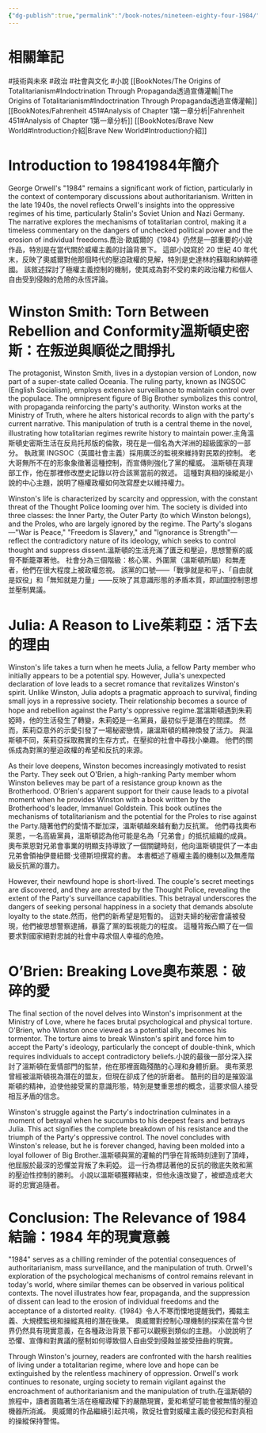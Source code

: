 ```yaml
---
{"dg-publish":true,"permalink":"/book-notes/nineteen-eighty-four-1984/","dgPassFrontmatter":true,"created":"2024-11-24T10:41:52.789+08:00","updated":"2024-11-28T00:57:44.829+08:00"}
---
```


# 相關筆記
#技術與未來 #政治 #社會與文化 #小說 
[[BookNotes/The Origins of Totalitarianism#Indoctrination Through Propaganda透過宣傳灌輸\|The Origins of Totalitarianism#Indoctrination Through Propaganda透過宣傳灌輸]]
[[BookNotes/Fahrenheit 451#Analysis of Chapter 1第一章分析\|Fahrenheit 451#Analysis of Chapter 1第一章分析]]
[[BookNotes/Brave New World#Introduction介紹\|Brave New World#Introduction介紹]]
# Introduction to 19841984年簡介

George Orwell's "1984" remains a significant work of fiction, particularly in the context of contemporary discussions about authoritarianism. Written in the late 1940s, the novel reflects Orwell's insights into the oppressive regimes of his time, particularly Stalin's Soviet Union and Nazi Germany. The narrative explores the mechanisms of totalitarian control, making it a timeless commentary on the dangers of unchecked political power and the erosion of individual freedoms.喬治‧歐威爾的《1984》仍然是一部重要的小說作品，特別是在當代關於威權主義的討論背景下。 這部小說寫於 20 世紀 40 年代末，反映了奧威爾對他那個時代的壓迫政權的見解，特別是史達林的蘇聯和納粹德國。 該敘述探討了極權主義控制的機制，使其成為對不受約束的政治權力和個人自由受到侵蝕的危險的永恆評論。

# Winston Smith: Torn Between Rebellion and Conformity溫斯頓史密斯：在叛逆與順從之間掙扎

The protagonist, Winston Smith, lives in a dystopian version of London, now part of a super-state called Oceania. The ruling party, known as INGSOC (English Socialism), employs extensive surveillance to maintain control over the populace. The omnipresent figure of Big Brother symbolizes this control, with propaganda reinforcing the party's authority. Winston works at the Ministry of Truth, where he alters historical records to align with the party's current narrative. This manipulation of truth is a central theme in the novel, illustrating how totalitarian regimes rewrite history to maintain power.主角溫斯頓史密斯生活在反烏托邦版的倫敦，現在是一個名為大洋洲的超級國家的一部分。 執政黨 INGSOC（英國社會主義）採用廣泛的監視來維持對民眾的控制。 老大哥無所不在的形象象徵著這種控制，而宣傳則強化了黨的權威。 溫斯頓在真理部工作，他在那裡修改歷史記錄以符合該黨當前的敘述。 這種對真相的操縱是小說的中心主題，說明了極權政權如何改寫歷史以維持權力。

Winston's life is characterized by scarcity and oppression, with the constant threat of the Thought Police looming over him. The society is divided into three classes: the Inner Party, the Outer Party (to which Winston belongs), and the Proles, who are largely ignored by the regime. The Party's slogans—"War is Peace," "Freedom is Slavery," and "Ignorance is Strength"—reflect the contradictory nature of its ideology, which seeks to control thought and suppress dissent.溫斯頓的生活充滿了匱乏和壓迫，思想警察的威脅不斷籠罩著他。 社會分為三個階級：核心黨、外圍黨（溫斯頓所屬）和無產者，他們在很大程度上被政權忽視。 該黨的口號——「戰爭就是和平」、「自由就是奴役」和「無知就是力量」——反映了其意識形態的矛盾本質，即試圖控制思想並壓制異議。

# Julia: A Reason to Live茱莉亞：活下去的理由

Winston's life takes a turn when he meets Julia, a fellow Party member who initially appears to be a potential spy. However, Julia's unexpected declaration of love leads to a secret romance that revitalizes Winston's spirit. Unlike Winston, Julia adopts a pragmatic approach to survival, finding small joys in a repressive society. Their relationship becomes a source of hope and rebellion against the Party's oppressive regime.當溫斯頓遇到朱莉婭時，他的生活發生了轉變，朱莉婭是一名黨員，最初似乎是潛在的間諜。 然而，茱莉亞意外的示愛引發了一場秘密戀情，讓溫斯頓的精神煥發了活力。 與溫斯頓不同，茱莉亞採取務實的生存方式，在壓抑的社會中尋找小樂趣。 他們的關係成為對黨的壓迫政權的希望和反抗的來源。

As their love deepens, Winston becomes increasingly motivated to resist the Party. They seek out O'Brien, a high-ranking Party member whom Winston believes may be part of a resistance group known as the Brotherhood. O'Brien's apparent support for their cause leads to a pivotal moment when he provides Winston with a book written by the Brotherhood's leader, Immanuel Goldstein. This book outlines the mechanisms of totalitarianism and the potential for the Proles to rise against the Party.隨著他們的愛情不斷加深，溫斯頓越來越有動力反抗黨。 他們尋找奧布萊恩，一名高級黨員，溫斯頓認為他可能是名為「兄弟會」的抵抗組織的成員。 奧布萊恩對兄弟會事業的明顯支持導致了一個關鍵時刻，他向溫斯頓提供了一本由兄弟會領袖伊曼紐爾·戈德斯坦撰寫的書。 本書概述了極權主義的機制以及無產階級反抗黨的潛力。

However, their newfound hope is short-lived. The couple's secret meetings are discovered, and they are arrested by the Thought Police, revealing the extent of the Party's surveillance capabilities. This betrayal underscores the dangers of seeking personal happiness in a society that demands absolute loyalty to the state.然而，他們的新希望是短暫的。 這對夫婦的秘密會議被發現，他們被思想警察逮捕，暴露了黨的監視能力的程度。 這種背叛凸顯了在一個要求對國家絕對忠誠的社會中尋求個人幸福的危險。

# O’Brien: Breaking Love奧布萊恩：破碎的愛

The final section of the novel delves into Winston's imprisonment at the Ministry of Love, where he faces brutal psychological and physical torture. O'Brien, who Winston once viewed as a potential ally, becomes his tormentor. The torture aims to break Winston's spirit and force him to accept the Party's ideology, particularly the concept of double-think, which requires individuals to accept contradictory beliefs.小說的最後一部分深入探討了溫斯頓在愛情部門的監禁，他在那裡面臨殘酷的心理和身體折磨。 奧布萊恩曾經被溫斯頓視為潛在的盟友，但現在卻成了他的折磨者。 酷刑的目的是摧毀溫斯頓的精神，迫使他接受黨的意識形態，特別是雙重思想的概念，這要求個人接受相互矛盾的信念。

Winston's struggle against the Party's indoctrination culminates in a moment of betrayal when he succumbs to his deepest fears and betrays Julia. This act signifies the complete breakdown of his resistance and the triumph of the Party's oppressive control. The novel concludes with Winston's release, but he is forever changed, having been molded into a loyal follower of Big Brother.溫斯頓與黨的灌輸的鬥爭在背叛時刻達到了頂峰，他屈服於最深的恐懼並背叛了朱莉婭。 這一行為標誌著他的反抗的徹底失敗和黨的壓迫性控制的勝利。 小說以溫斯頓獲釋結束，但他永遠改變了，被塑造成老大哥的忠實追隨者。

# Conclusion: The Relevance of 1984結論：1984 年的現實意義

"1984" serves as a chilling reminder of the potential consequences of authoritarianism, mass surveillance, and the manipulation of truth. Orwell's exploration of the psychological mechanisms of control remains relevant in today's world, where similar themes can be observed in various political contexts. The novel illustrates how fear, propaganda, and the suppression of dissent can lead to the erosion of individual freedoms and the acceptance of a distorted reality.《1984》令人不寒而慄地提醒我們，獨裁主義、大規模監視和操縱真相的潛在後果。 奧威爾對控制心理機制的探索在當今世界仍然具有現實意義，在各種政治背景下都可以觀察到類似的主題。 小說說明了恐懼、宣傳和對異議的壓制如何導致個人自由受到侵蝕並接受扭曲的現實。

Through Winston's journey, readers are confronted with the harsh realities of living under a totalitarian regime, where love and hope can be extinguished by the relentless machinery of oppression. Orwell's work continues to resonate, urging society to remain vigilant against the encroachment of authoritarianism and the manipulation of truth.在溫斯頓的旅程中，讀者面臨著生活在極權政權下的嚴酷現實，愛和希望可能會被無情的壓迫機器所消滅。 奧威爾的作品繼續引起共鳴，敦促社會對威權主義的侵犯和對真相的操縱保持警惕。